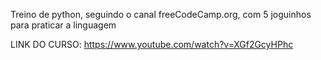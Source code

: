Treino de python, seguindo o canal freeCodeCamp.org, com 5 joguinhos para praticar a linguagem


LINK DO CURSO: https://www.youtube.com/watch?v=XGf2GcyHPhc
